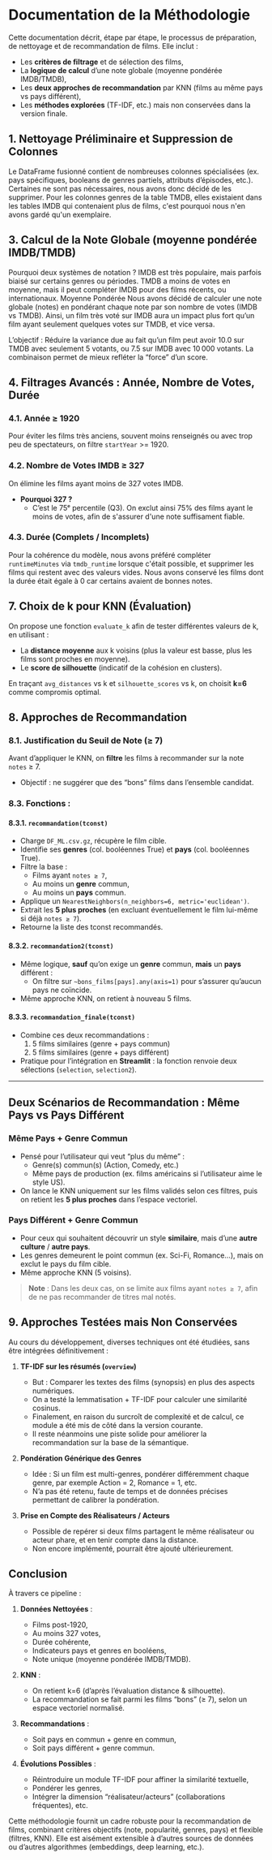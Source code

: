 # Documentation de la Méthodologie

Cette documentation décrit, étape par étape, le processus de préparation, de nettoyage et de recommandation de films. Elle inclut :

- Les **critères de filtrage** et de sélection des films,
- La **logique de calcul** d’une note globale (moyenne pondérée IMDB/TMDB),
- Les **deux approches de recommandation** par KNN (films au même pays vs pays différent),
- Les **méthodes explorées** (TF-IDF, etc.) mais non conservées dans la version finale.

## 1. Nettoyage Préliminaire et Suppression de Colonnes

Le DataFrame fusionné contient de nombreuses colonnes spécialisées (ex. pays spécifiques, booleans de genres partiels, attributs d’épisodes, etc.). Certaines ne sont pas nécessaires, nous avons donc décidé de les supprimer. Pour les colonnes genres de la table TMDB, elles existaient dans les tables IMDB qui contenaient plus de films, c'est pourquoi nous n'en avons gardé qu'un exemplaire.

## 3. Calcul de la Note Globale (moyenne pondérée IMDB/TMDB)

Pourquoi deux systèmes de notation ?
IMDB est très populaire, mais parfois biaisé sur certains genres ou périodes.
TMDB a moins de votes en moyenne, mais il peut compléter IMDB pour des films récents, ou internationaux.
Moyenne Pondérée
Nous avons décidé de calculer une note globale (notes) en pondérant chaque note par son nombre de votes (IMDB vs TMDB). Ainsi, un film très voté sur IMDB aura un impact plus fort qu’un film ayant seulement quelques votes sur TMDB, et vice versa.

L’objectif : Réduire la variance due au fait qu’un film peut avoir 10.0 sur TMDB avec seulement 5 votants, ou 7.5 sur IMDB avec 10 000 votants. La combinaison permet de mieux refléter la “force” d’un score.

## 4. Filtrages Avancés : Année, Nombre de Votes, Durée

### 4.1. Année ≥ 1920
Pour éviter les films très anciens, souvent moins renseignés ou avec trop peu de spectateurs, on filtre `startYear` >= 1920.

### 4.2. Nombre de Votes IMDB ≥ 327
On élimine les films ayant moins de 327 votes IMDB.  
- **Pourquoi 327 ?**  
  - C’est le 75ᵉ percentile (Q3). On exclut ainsi 75% des films ayant le moins de votes, afin de s'assurer d'une note suffisament fiable.

### 4.3. Durée (Complets / Incomplets)
Pour la cohérence du modèle, nous avons préféré compléter `runtimeMinutes` via `tmdb_runtime` lorsque c'était possible, et supprimer les films qui restent avec des valeurs vides. Nous avons conservé les films dont la durée était égale à 0 car certains avaient de bonnes notes.

## 7. Choix de k pour KNN (Évaluation)

On propose une fonction `evaluate_k` afin de tester différentes valeurs de k, en utilisant :

- La **distance moyenne** aux k voisins (plus la valeur est basse, plus les films sont proches en moyenne).  
- Le **score de silhouette** (indicatif de la cohésion en clusters).

En traçant `avg_distances` vs k et `silhouette_scores` vs k, on choisit **k=6** comme compromis optimal.

## 8. Approches de Recommandation

### 8.1. Justification du Seuil de Note (≥ 7)

Avant d’appliquer le KNN, on **filtre** les films à recommander sur la note `notes` ≥ 7.  
- Objectif : ne suggérer que des “bons” films dans l’ensemble candidat.

### 8.3. Fonctions :

#### 8.3.1. `recommandation(tconst)`

- Charge `DF_ML.csv.gz`, récupère le film cible.  
- Identifie ses **genres** (col. booléennes True) et **pays** (col. booléennes True).  
- Filtre la base :  
  - Films ayant `notes ≥ 7`,  
  - Au moins un **genre** commun,  
  - Au moins un **pays** commun.  
- Applique un `NearestNeighbors(n_neighbors=6, metric='euclidean')`.  
- Extrait les **5 plus proches** (en excluant éventuellement le film lui-même si déjà `notes ≥ 7`).  
- Retourne la liste des tconst recommandés.

#### 8.3.2. `recommandation2(tconst)`

- Même logique, **sauf** qu’on exige un **genre** commun, **mais** un **pays** différent :  
  - On filtre sur `~bons_films[pays].any(axis=1)` pour s’assurer qu’aucun pays ne coïncide.  
- Même approche KNN, on retient à nouveau 5 films.

#### 8.3.3. `recommandation_finale(tconst)`

- Combine ces deux recommandations :  
  1. 5 films similaires (genre + pays commun)  
  2. 5 films similaires (genre + pays différent)  
- Pratique pour l’intégration en **Streamlit** : la fonction renvoie deux sélections (`selection`, `selection2`).

---

## Deux Scénarios de Recommandation : Même Pays vs Pays Différent

### Même Pays + Genre Commun
- Pensé pour l’utilisateur qui veut “plus du même” :  
  - Genre(s) commun(s) (Action, Comedy, etc.)  
  - Même pays de production (ex. films américains si l’utilisateur aime le style US).  
- On lance le KNN uniquement sur les films validés selon ces filtres, puis on retient les **5 plus proches** dans l’espace vectoriel.

### Pays Différent + Genre Commun
- Pour ceux qui souhaitent découvrir un style **similaire**, mais d’une **autre culture** / **autre pays**.  
- Les genres demeurent le point commun (ex. Sci-Fi, Romance…), mais on exclut le pays du film cible.  
- Même approche KNN (5 voisins).

> **Note** : Dans les deux cas, on se limite aux films ayant `notes ≥ 7`, afin de ne pas recommander de titres mal notés.

## 9. Approches Testées mais Non Conservées

Au cours du développement, diverses techniques ont été étudiées, sans être intégrées définitivement :

1. **TF-IDF sur les résumés (`overview`)**  
   - But : Comparer les textes des films (synopsis) en plus des aspects numériques.  
   - On a testé la lemmatisation + TF-IDF pour calculer une similarité cosinus.  
   - Finalement, en raison du surcroît de complexité et de calcul, ce module a été mis de côté dans la version courante.  
   - Il reste néanmoins une piste solide pour améliorer la recommandation sur la base de la sémantique.

2. **Pondération Générique des Genres**  
   - Idée : Si un film est multi-genres, pondérer différemment chaque genre, par exemple Action = 2, Romance = 1, etc.  
   - N’a pas été retenu, faute de temps et de données précises permettant de calibrer la pondération.

3. **Prise en Compte des Réalisateurs / Acteurs**  
   - Possible de repérer si deux films partagent le même réalisateur ou acteur phare, et en tenir compte dans la distance.  
   - Non encore implémenté, pourrait être ajouté ultérieurement.

## Conclusion

À travers ce pipeline :

1. **Données Nettoyées** :  
   - Films post-1920,  
   - Au moins 327 votes,  
   - Durée cohérente,  
   - Indicateurs pays et genres en booléens,  
   - Note unique (moyenne pondérée IMDB/TMDB).

2. **KNN** :  
   - On retient k=6 (d’après l’évaluation distance & silhouette).  
   - La recommandation se fait parmi les films “bons” (≥ 7), selon un espace vectoriel normalisé.

3. **Recommandations** :  
   - Soit pays en commun + genre en commun,  
   - Soit pays différent + genre commun.  

4. **Évolutions Possibles** :  
   - Réintroduire un module TF-IDF pour affiner la similarité textuelle,  
   - Pondérer les genres,  
   - Intégrer la dimension “réalisateur/acteurs” (collaborations fréquentes), etc.

Cette méthodologie fournit un cadre robuste pour la recommandation de films, combinant critères objectifs (note, popularité, genres, pays) et flexible (filtres, KNN). Elle est aisément extensible à d’autres sources de données ou d’autres algorithmes (embeddings, deep learning, etc.).
